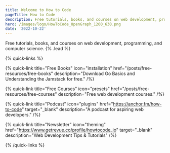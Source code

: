 ```yaml
---
title: Welcome to How to Code
pageTitle: How to Code
description: Free tutorials, books, and courses on web development, programming, and computer science.
hero: /images/logo/HowToCode_OpenGraph_1200_630.png
date: '2022-10-22'
---
```


Free tutorials, books, and courses on web development, programming, and computer science. {% .lead %}

{% quick-links %}

{% quick-link title="Free Books" icon="installation" href="/posts/free-resources/free-books" description="Download Go Basics and Understanding the Jamstack for free." /%}

{% quick-link title="Free Courses" icon="presets" href="/posts/free-resources/free-courses" description="Free web development courses." /%}

{% quick-link title="Podcast" icon="plugins" href="https://anchor.fm/how-to-code" target="_blank" description="A podcast for aspiring web developers." /%}

{% quick-link title="Newsletter" icon="theming" href="https://www.getrevue.co/profile/howtocode_io" target="_blank" description="Web Development Tips & Tutorials" /%}

{% /quick-links %}
